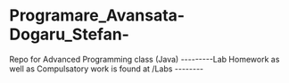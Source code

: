 # Programare_Avansata-Dogaru_Stefan-
Repo for Advanced Programming class (Java)
---------Lab Homework as well as Compulsatory work is found at /Labs --------  

